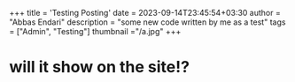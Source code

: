 +++
title = 'Testing Posting'
date = 2023-09-14T23:45:54+03:30
author = "Abbas Endari"
description = "some new code written by me as a test"
tags = ["Admin", "Testing"]
thumbnail ="/a.jpg"
+++

# will it show on the site!?